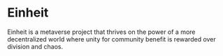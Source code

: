 # Einheit
Einheit is a metaverse project that thrives on the power of a more decentralized world where unity for community benefit is rewarded over division and chaos.
